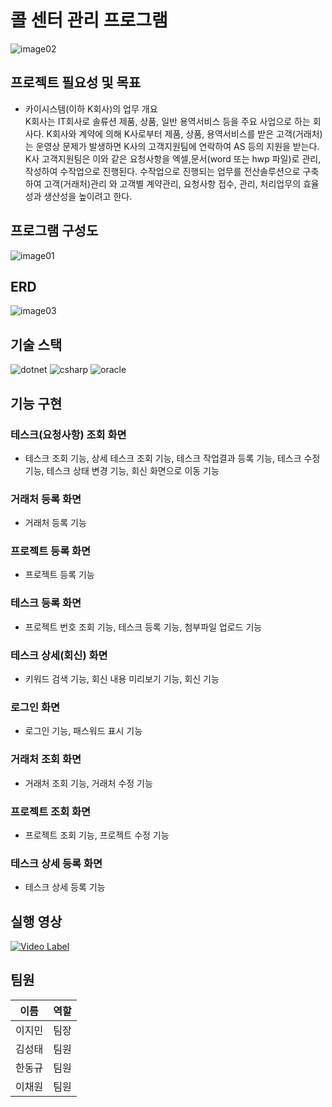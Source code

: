 # 콜 센터 관리 프로그램

![image02](https://github.com/qscd154/portfolio/assets/141804118/12305f1c-5c41-437c-9df0-29b4c06bdf9b)



## 프로젝트 필요성 및 목표
- 카이시스템(이하 K회사)의 업무 개요 <br>
K회사는 IT회사로 솔류션 제품, 상품, 일반 용역서비스 등을 주요 사업으로 하는 회사다. K회사와 계약에 의해 K사로부터 제품, 상품, 용역서비스를 받은 고객(거래처)는 운영상 문제가 발생하면 K사의 고객지원팀에 연락하여 AS 등의 지원을 받는다. K사 고객지원팀은 이와 같은 요청사항을 엑셀,문서(word 또는 hwp 파일)로 관리, 작성하여 수작업으로 진행된다. 수작업으로 진행되는 업무를 전산솔루션으로 구축하여 고객(거래처)관리 와 고객별 계약관리, 요청사항 접수, 관리, 처리업무의 효율성과 생산성을 높이려고 한다.

## 프로그램 구성도
![image01](https://github.com/qscd154/portfolio/assets/141804118/a9f87a9e-45ca-4fe0-a6c6-56d0d1375317)

## ERD
![image03](https://github.com/qscd154/portfolio/assets/141804118/af999bf2-1194-42ee-a255-159eef7091a7)


## 기술 스택
![dotnet](https://img.shields.io/badge/-512BD4?style=for-the-badge&logo=dotnet&logoColor=white)
![csharp](https://img.shields.io/badge/-512BD4?style=for-the-badge&logo=csharp&logoColor=white)
![oracle](https://img.shields.io/badge/oracle-F80000?style=for-the-badge&logo=oracle&logoColor=white)


## 기능 구현

### 테스크(요청사항) 조회 화면
- 테스크 조회 기능, 상세 테스크 조회 기능, 테스크 작업결과 등록 기능, 테스크 수정 기능, 테스크 상태 변경 기능, 회신 화면으로 이동 기능

### 거래처 등록 화면
- 거래처 등록 기능

### 프로젝트 등록 화면
- 프로젝트 등록 기능

### 테스크 등록 화면
- 프로젝트 번호 조회 기능, 테스크 등록 기능, 첨부파일 업로드 기능

### 테스크 상세(회신) 화면
- 키워드 검색 기능, 회신 내용 미리보기 기능, 회신 기능

### 로그인 화면
- 로그인 기능, 패스워드 표시 기능

### 거래처 조회 화면
- 거래처 조회 기능, 거래처 수정 기능

### 프로젝트 조회 화면
- 프로젝트 조회 기능, 프로젝트 수정 기능

### 테스크 상세 등록 화면
- 테스크 상세 등록 기능


## 실행 영상
[![Video Label](http://img.youtube.com/vi/dUdazhSNZgk/0.jpg)](https://youtu.be/dUdazhSNZgk)

## 팀원
| 이름   | 역할 |
| ------ | ---- |
| 이지민 | 팀장 |
| 김성태 | 팀원 |
| 한동규 | 팀원 |
| 이채원 | 팀원 |
